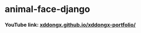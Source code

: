 # animal-face-django

### YouTube link: [xddongx.github.io/xddongx-portfolio/](https://www.youtube.com/watch?v=5Vvznm_Uxmg)
